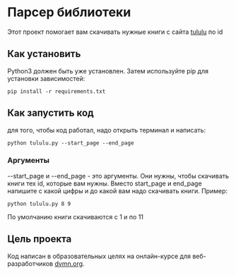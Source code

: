# Парсер библиотеки
Этот проект помогает вам скачивать нужные книги с сайта [tululu](https://tululu.org) по id

## Как установить
Python3 должен быть уже установлен. Затем используйте pip для установки зависимостей:
```
pip install -r requirements.txt
```

## Как запустить код
для того, чтобы код работал, надо открыть терминал и написать:

```
python tululu.py --start_page --end_page
```

### Аргументы
--start_page и --end_page - это аргументы. Они нужны, чтобы скачивать книги тех id, которые вам нужны. Вместо start_page и end_page напишите с какой цифры и до какой вам надо скачивать книги. Пример: 
```
python tululu.py 8 9
```
 По умолчанию книги скачиваются с 1 и по 11

## Цель проекта
Код написан в образовательных целях на онлайн-курсе для веб-разработчиков [dvmn.org](https://dvmn.org/).